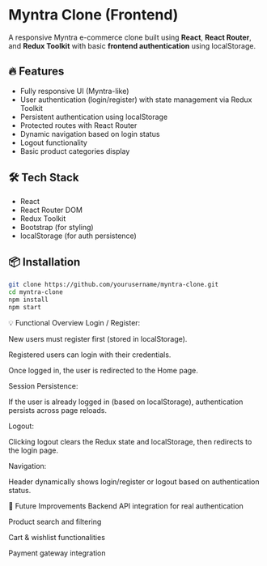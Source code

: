 # Myntra Clone (Frontend)

A responsive Myntra e-commerce clone built using **React**, **React Router**, and **Redux Toolkit** with basic **frontend authentication** using localStorage.

## 🔥 Features

- Fully responsive UI (Myntra-like)
- User authentication (login/register) with state management via Redux Toolkit
- Persistent authentication using localStorage
- Protected routes with React Router
- Dynamic navigation based on login status
- Logout functionality
- Basic product categories display

## 🛠️ Tech Stack

- React
- React Router DOM
- Redux Toolkit
- Bootstrap (for styling)
- localStorage (for auth persistence)

## 📦 Installation

```bash
git clone https://github.com/yourusername/myntra-clone.git
cd myntra-clone
npm install
npm start
```
💡 Functional Overview
Login / Register:

New users must register first (stored in localStorage).

Registered users can login with their credentials.

Once logged in, the user is redirected to the Home page.

Session Persistence:

If the user is already logged in (based on localStorage), authentication persists across page reloads.

Logout:

Clicking logout clears the Redux state and localStorage, then redirects to the login page.

Navigation:

Header dynamically shows login/register or logout based on authentication status.

🎯 Future Improvements
Backend API integration for real authentication

Product search and filtering

Cart & wishlist functionalities

Payment gateway integration